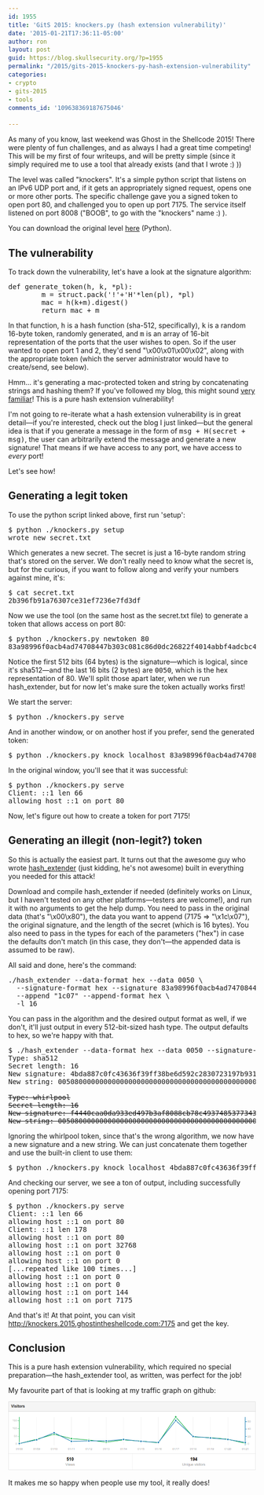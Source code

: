 ```yaml
---
id: 1955
title: 'GitS 2015: knockers.py (hash extension vulnerability)'
date: '2015-01-21T17:36:11-05:00'
author: ron
layout: post
guid: https://blog.skullsecurity.org/?p=1955
permalink: "/2015/gits-2015-knockers-py-hash-extension-vulnerability"
categories:
- crypto
- gits-2015
- tools
comments_id: '109638369187675046'

---
```


As many of you know, last weekend was Ghost in the Shellcode 2015! There were plenty of fun challenges, and as always I had a great time competing! This will be my first of four writeups, and will be pretty simple (since it simply required me to use a tool that already exists (and that I wrote :) ))

The level was called "knockers". It's a simple python script that listens on an IPv6 UDP port and, if it gets an appropriately signed request, opens one or more other ports.  The specific challenge gave you a signed token to open port 80, and challenged you to open up port 7175. The service itself listened on port 8008 ("BOOB", to go with the "knockers" name :) ).

You can download the original level <a href="/blogdata/knockers.py">here</a> (Python).
<!--more-->
<h2>The vulnerability</h2>

To track down the vulnerability, let's have a look at the signature algorithm:

<pre>
<span class="Statement">def</span> <span class="Identifier">generate_token</span>(h, k, *pl):
        m = struct.pack(<span class="Constant">'!'</span>+<span class="Constant">'H'</span>*<span class="Identifier">len</span>(pl), *pl)
        mac = h(k+m).digest()
        <span class="Statement">return</span> mac + m
</pre>

In that function, <tt>h</tt> is a hash function (sha-512, specifically), <tt>k</tt> is a random 16-byte token, randomly generated, and <tt>m</tt> is an array of 16-bit representation of the ports that the user wishes to open. So if the user wanted to open port 1 and 2, they'd send "\x00\x01\x00\x02", along with the appropriate token (which the server administrator would have to create/send, see below).

Hmm... it's generating a mac-protected token and string by concatenating strings and hashing them? If you've followed my blog, this might sound <a href='2012/everything-you-need-to-know-about-hash-length-extension-attacks'>very familiar</a>! This is a pure hash extension vulnerability!

I'm not going to re-iterate what a hash extension vulnerability is in great detail&mdash;if you're interested, check out the blog I just linked&mdash;but the general idea is that if you generate a message in the form of <tt>msg + H(secret + msg)</tt>, the user can arbitrarily extend the message and generate a new signature! That means if we have access to any port, we have access to <em>every</em> port!

Let's see how!

<h2>Generating a legit token</h2>

To use the python script linked above, first run 'setup':

<pre>
$ python ./knockers.py setup
wrote new secret.txt
</pre>

Which generates a new secret. The secret is just a 16-byte random string that's stored on the server. We don't really need to know what the secret is, but for the curious, if you want to follow along and verify your numbers against mine, it's:

<pre>
$ cat secret.txt
2b396fb91a76307ce31ef7236e7fd3df
</pre>

Now we use the tool (on the same host as the secret.txt file) to generate a token that allows access on port 80:

<pre>
$ python ./knockers.py newtoken 80
83a98996f0acb4ad74708447b303c081c86d0dc26822f4014abbf4adcbc4d009fbd8397aad82618a6d45de8d944d384542072d7a0f0cdb76b51e512d88de3eb20050
</pre>

Notice the first 512 bits (64 bytes) is the signature&mdash;which is logical, since it's sha512&mdash;and the last 16 bits (2 bytes) are <tt>0050</tt>, which is the hex representation of 80. We'll split those apart later, when we run hash_extender, but for now let's make sure the token actually works first!

We start the server:

<pre>
$ python ./knockers.py serve
</pre>

And in another window, or on another host if you prefer, send the generated token:

<pre>
$ python ./knockers.py knock localhost 83a98996f0acb4ad74708447b303c081c86d0dc26822f4014abbf4adcbc4d009fbd8397aad82618a6d45de8d944d384542072d7a0f0cdb76b51e512d88de3eb20050
</pre>

In the original window, you'll see that it was successful:

<pre>
$ python ./knockers.py serve
Client: ::1 len 66
allowing host ::1 on port 80
</pre>

Now, let's figure out how to create a token for port 7175!

<h2>Generating an illegit (non-legit?) token</h2>

So this is actually the easiest part. It turns out that the awesome guy who wrote <a href='https://github.com/iagox86/hash_extender'>hash_extender</a> (just kidding, he's not awesome) built in everything you needed for this attack!

Download and compile hash_extender if needed (definitely works on Linux, but I haven't tested on any other platforms&mdash;testers are welcome!), and run it with no arguments to get the help dump. You need to pass in the original data (that's "\x00\x80"), the data you want to append (7175 =&gt; "\x1c\x07"), the original signature, and the length of the secret (which is 16 bytes). You also need to pass in the types for each of the parameters ("hex") in case the defaults don't match (in this case, they don't&mdash;the appended data is assumed to be raw).

All said and done, here's the command:

<pre>
./hash_extender --data-format hex --data 0050 \
  --signature-format hex --signature 83a98996f0acb4ad74708447b303c081c86d0dc26822f4014abbf4adcbc4d009fbd8397aad82618a6d45de8d944d384542072d7a0f0cdb76b51e512d88de3eb2 \
  --append "1c07" --append-format hex \
  -l 16
</pre>

You can pass in the algorithm and the desired output format as well, if we don't, it'll just output in every 512-bit-sized hash type. The output defaults to hex, so we're happy with that.

<pre>
$ ./hash_extender --data-format hex --data 0050 --signature-format hex --signature 83a98996f0acb4ad74708447b303c081c86d0dc26822f4014abbf4adcbc4d009fbd8397aad82618a6d45de8d944d384542072d7a0f0cdb76b51e512d88de3eb2 --append "1c07" --append-format hex -l 16
Type: sha512
Secret length: 16
New signature: 4bda887c0fc43636f39ff38be6d592c2830723197b93174b04d0115d28f0d5e4df650f7c48d64f7ca26ef94c3387f0ca3bf606184c4524600557c7de36f1d894
New string: 005080000000000000000000000000000000000000000000000000000000000000000000000000000000000000000000000000000000000000000000000000000000000000000000000000000000000000000000000000000000000000000000000000000000000000000000000000901c07

<s>Type: whirlpool
Secret length: 16
New signature: f4440caa0da933ed497b3af8088cb78c49374853773435321c7f03730386513912fb7b165121c9d5fb0cb2b8a5958176c4abec35034c2041315bf064de26a659
New string: 0050800000000000000000000000000000000000000000000000000000000000000000000000000000000000000000901c07</s>
</pre>

Ignoring the whirlpool token, since that's the wrong algorithm, we now have a new signature and a new string. We can just concatenate them together and use the built-in client to use them:

<pre>
$ python ./knockers.py knock localhost 4bda887c0fc43636f39ff38be6d592c2830723197b93174b04d0115d28f0d5e4df650f7c48d64f7ca26ef94c3387f0ca3bf606184c4524600557c7de36f1d894005080000000000000000000000000000000000000000000000000000000000000000000000000000000000000000000000000000000000000000000000000000000000000000000000000000000000000000000000000000000000000000000000000000000000000000000000000901c07
</pre>

And checking our server, we see a ton of output, including successfully opening port 7175:

<pre>
$ python ./knockers.py serve
Client: ::1 len 66
allowing host ::1 on port 80
Client: ::1 len 178
allowing host ::1 on port 80
allowing host ::1 on port 32768
allowing host ::1 on port 0
allowing host ::1 on port 0
[...repeated like 100 times...]
allowing host ::1 on port 0
allowing host ::1 on port 0
allowing host ::1 on port 144
allowing host ::1 on port 7175
</pre>

And that's it! At that point, you can visit http://knockers.2015.ghostintheshellcode.com:7175 and get the key.

<h2>Conclusion</h2>

This is a pure hash extension vulnerability, which required no special preparation&mdash;the hash_extender tool, as written, was perfect for the job!

My favourite part of that is looking at my traffic graph on github:

<img src='/blogdata/knockers-graph.png' />

It makes me so happy when people use my tool, it really does!
